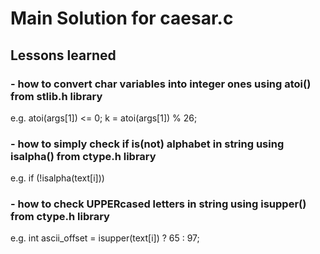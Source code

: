 # Main Solution for caesar.c

## Lessons learned
### - how to convert char variables into integer ones using atoi() from stlib.h library
e.g. 
    atoi(args[1]) <= 0;
    k = atoi(args[1]) % 26;
### - how to simply check if is(not) alphabet in string using isalpha() from ctype.h library
e.g. 
    if (!isalpha(text[i]))
### - how to check UPPERcased letters in string using isupper() from ctype.h library
e.g. 
    int ascii_offset = isupper(text[i]) ? 65 : 97;


